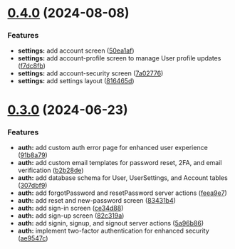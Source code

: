 # [0.4.0](https://github.com/nilotpaldhar/storekeeper/compare/v0.3.0...v0.4.0) (2024-08-08)


### Features

* **settings:** add account screen ([50ea1af](https://github.com/nilotpaldhar/storekeeper/commit/50ea1afba00eccf74a0879f1fa9143c4f24481c4))
* **settings:** add account-profile screen to manage User profile updates ([f7dc8fb](https://github.com/nilotpaldhar/storekeeper/commit/f7dc8fb8e8a6082c7f31654156cd9eb51cc7caaf))
* **settings:** add account-security screen ([7a02776](https://github.com/nilotpaldhar/storekeeper/commit/7a02776fac185052ff1e76ae78845ace803cbb32))
* **settings:** add settings layout ([816465d](https://github.com/nilotpaldhar/storekeeper/commit/816465de17f6e7a41e0c27b7793d1385be848e89))



# [0.3.0](https://github.com/nilotpaldhar/storekeeper/compare/ce34d88f6367c0f16a1842019e1b4e445be01ee2...v0.3.0) (2024-06-23)


### Features

* **auth:** add custom auth error page for enhanced user experience ([91b8a79](https://github.com/nilotpaldhar/storekeeper/commit/91b8a7912e74fcfeb98d0877cb0c782748f952c5))
* **auth:** add custom email templates for password reset, 2FA, and email verification ([b2b28de](https://github.com/nilotpaldhar/storekeeper/commit/b2b28de7b47cf5baee844c6485a6cee4a4fd774f))
* **auth:** add database schema for User, UserSettings, and Account tables ([307dbf9](https://github.com/nilotpaldhar/storekeeper/commit/307dbf944889dcd78ca17d8d82071cae784005ea))
* **auth:** add forgotPassword and resetPassword server actions ([feea9e7](https://github.com/nilotpaldhar/storekeeper/commit/feea9e77e559ed438dd55a47c1e995027d3da085))
* **auth:** add reset and new-password screen ([83431b4](https://github.com/nilotpaldhar/storekeeper/commit/83431b404b1806ef19dd5aa862e61babf14a0995))
* **auth:** add sign-in screen ([ce34d88](https://github.com/nilotpaldhar/storekeeper/commit/ce34d88f6367c0f16a1842019e1b4e445be01ee2))
* **auth:** add sign-up screen ([82c319a](https://github.com/nilotpaldhar/storekeeper/commit/82c319a2adff19de9aba43daa468a5c77ba16c72))
* **auth:** add signin, signup, and signout server actions ([5a96b86](https://github.com/nilotpaldhar/storekeeper/commit/5a96b86303fe4b0ad070583e5546bc5a21facab6))
* **auth:** implement two-factor authentication for enhanced security ([ae9547c](https://github.com/nilotpaldhar/storekeeper/commit/ae9547ccd83d35d6b6fc13f3d706a4ca220849c5))



